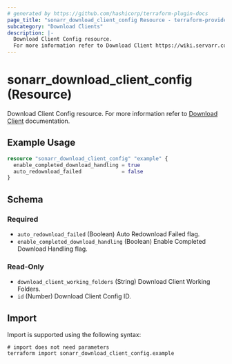 ```yaml
---
# generated by https://github.com/hashicorp/terraform-plugin-docs
page_title: "sonarr_download_client_config Resource - terraform-provider-sonarr"
subcategory: "Download Clients"
description: |-
  Download Client Config resource.
  For more information refer to Download Client https://wiki.servarr.com/sonarr/settings#completed-download-handling documentation.
---
```


# sonarr_download_client_config (Resource)

[subcategory:Download Clients]: #
Download Client Config resource.
For more information refer to [Download Client](https://wiki.servarr.com/sonarr/settings#completed-download-handling) documentation.

## Example Usage

```terraform
resource "sonarr_download_client_config" "example" {
  enable_completed_download_handling = true
  auto_redownload_failed             = false
}
```

<!-- schema generated by tfplugindocs -->
## Schema

### Required

- `auto_redownload_failed` (Boolean) Auto Redownload Failed flag.
- `enable_completed_download_handling` (Boolean) Enable Completed Download Handling flag.

### Read-Only

- `download_client_working_folders` (String) Download Client Working Folders.
- `id` (Number) Download Client Config ID.

## Import

Import is supported using the following syntax:

```shell
# import does not need parameters
terraform import sonarr_download_client_config.example
```
